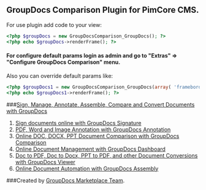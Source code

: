 ## GroupDocs Comparison Plugin for PimCore CMS.

For use plugin add code to your view:
```php
<?php $groupDocs = new GroupDocsComparison_GroupDocs(); ?>
<?php echo $groupDocs->renderFrame(); ?>
```

#### For configure default params login as admin and go to "Extras" => "Configure GroupDocs Comparison"  menu.

Also you can override default params like:
```php
<?php $groupDocs1 = new GroupDocsComparison_GroupDocs(array( 'frameborder' => '1', 'width' => '680', 'height' => '900' )); ?>
<?php echo $groupDocs1->renderFrame(); ?>
```

###[Sign, Manage, Annotate, Assemble, Compare and Convert Documents with GroupDocs](http://groupdocs.com)
1. [Sign documents online with GroupDocs Signature](http://groupdocs.com/apps/signature)
2. [PDF, Word and Image Annotation with GroupDocs Annotation](http://groupdocs.com/apps/annotation)
3. [Online DOC, DOCX, PPT Document Comparison with GroupDocs Comparison](http://groupdocs.com/apps/comparison)
4. [Online Document Management with GroupDocs Dashboard](http://groupdocs.com/apps/dashboard)
5. [Doc to PDF, Doc to Docx, PPT to PDF, and other Document Conversions with GroupDocs Viewer](http://groupdocs.com/apps/viewer)
6. [Online Document Automation with GroupDocs Assembly](http://groupdocs.com/apps/assembly)

###Created by [GroupDocs Marketplace Team]( http://groupdocs.com/marketplace/ ).